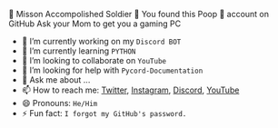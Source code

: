 🍾 Misson Accompolished Soldier 🎉
You found this Poop 💩 account on GitHub 
Ask your Mom to get you a gaming PC



- 🔭 I’m currently working on my `Discord BOT`
- 🌱 I’m currently learning `PYTHON`
- 👯 I’m looking to collaborate on `YouTube`
- 🤔 I’m looking for help with `Pycord-Documentation`
- 💬 Ask me about ...
- 📫 How to reach me: [Twitter](https://twitter.com/Vishu02921411), [Instagram](https://www.instagram.com/vshoot_mobile/), [Discord](https://discord.com/invite/BeCKeNWftj), [YouTube](https://www.youtube.com/VshootMobile)
- 😄 Pronouns: `He/Him`
- ⚡ Fun fact: `I forgot my GitHub's password.`

